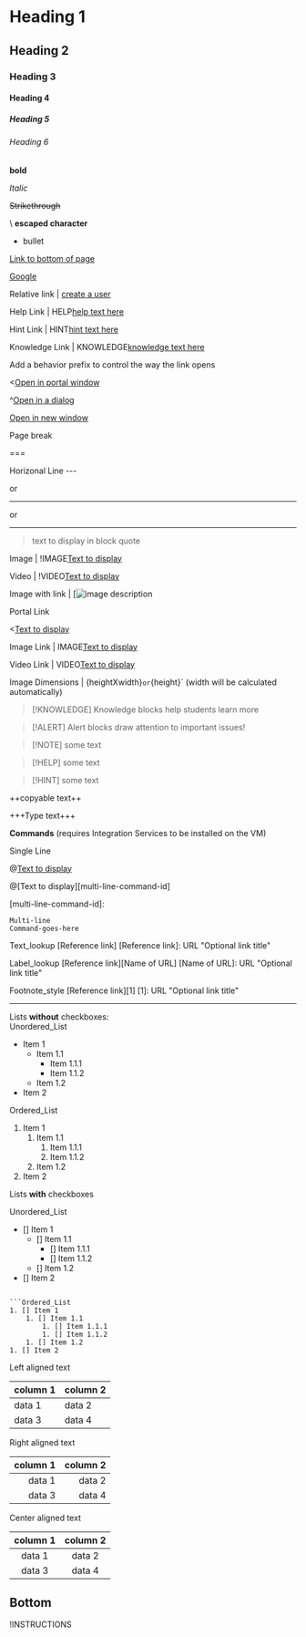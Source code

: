 # Heading 1 

## Heading 2 

### Heading 3 

#### Heading 4 

##### Heading 5 

###### Heading 6 




**bold** 

*Italic* 

~~Strikethrough~~ 

\ **escaped character**

- bullet

[Link to bottom of page](#bottom)

[Google](https://google.com)

Relative link | [create a user](create-user.md)

Help Link     | HELP[help text here](https://google.com)      

Hint Link     | HINT[hint text here](https://www.learnondemandsystems.com/) 

Knowledge Link | KNOWLEDGE[knowledge text here](https://www.learnondemandsystems.com/)                                       

Add a behavior prefix to control the way the link opens 

  

<[Open in portal window](https://www.learnondemandsystems.com)    



^[Open in a dialog](https://www.learnondemandsystems.com)      



[Open in new window ](https://www.learnondemandsystems.com)      

                                       
Page break        

===  

Horizonal Line     ---

or 

*** 

or

___ 

> text to display in block quote       
                                         
Image             | !IMAGE[Text to display](https://www.zelda.com/assets/img/home/games/354x198_ZeldaBreathofWild_v01.jpg)                               

Video             | !VIDEO[Text to display](https://www.youtube.com/watch?v=FDWb7aXOPCE)      

Image with link   | [![image description]((https://www.zelda.com/assets/img/home/games/354x198_ZeldaBreathofWild_v01.jpg)  )

Portal Link 

<[Text to display](https://www.learnondemandsystems.com)       

Image Link        |  IMAGE[Text to display](URL) 

Video Link        |  VIDEO[Text to display](URL)

Image Dimensions  | {heightXwidth}` or `{height}` (width will be calculated automatically) 
                                       
>[!KNOWLEDGE] Knowledge blocks help students learn more

>[!ALERT] Alert blocks draw attention to important issues! 

>[!NOTE] some text    

>[!HELP]  some text

>[!HINT]       some text

++copyable text++ 

+++Type text+++    

**Commands** (requires Integration Services to be installed on the VM)</font>

Single Line


@[Text to display](`command`)



@[Text to display][multi-line-command-id]

[multi-line-command-id]:
```
Multi-line
Command-goes-here
```


Text_lookup
[Reference link]
[Reference link]: URL "Optional link title"

Label_lookup
[Reference link][Name of URL]
[Name of URL]: URL "Optional link title"

Footnote_style
[Reference link][1]
[1]: URL "Optional link title"

---


Lists **without** checkboxes:       
Unordered_List
- Item 1
    - Item 1.1
        - Item 1.1.1
        - Item 1.1.2
    - Item 1.2
- Item 2

Ordered_List
1. Item 1
    1. Item 1.1
        1. Item 1.1.1
        1. Item 1.1.2
    1. Item 1.2
1. Item 2


Lists **with** checkboxes

Unordered_List
- [] Item 1
    - [] Item 1.1
        - [] Item 1.1.1
        - [] Item 1.1.2
    - [] Item 1.2
- [] Item 2
```

```Ordered_List
1. [] Item 1
    1. [] Item 1.1
        1. [] Item 1.1.1
        1. [] Item 1.1.2
    1. [] Item 1.2
1. [] Item 2
```

Left aligned text

| column 1 | column 2 |
|:---------|:---------|
| data 1   | data 2   |
| data 3   | data 4   |


Right aligned text

| column 1 | column 2 |
|---------:|---------:|
| data 1   | data 2   |
| data 3   | data 4   |


Center aligned text

| column 1 | column 2 |
|:--------:|:--------:|
| data 1   | data 2   |
| data 3   | data 4   |


## Bottom

!INSTRUCTIONS[](https://raw.githubusercontent.com/LearnOnDemandSystems/docs/test/contact-us.md)   
